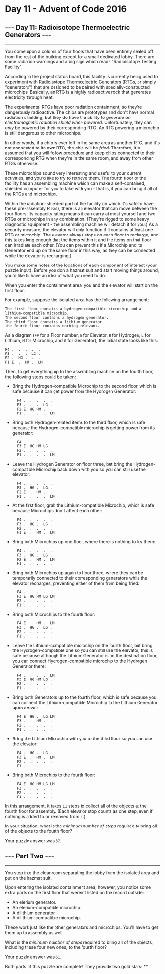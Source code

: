 # Day 11 - Advent of Code 2016

## --- Day 11: Radioisotope Thermoelectric Generators ---

-------------------------------------------------------

You come upon a column of four floors that have been entirely sealed off from the rest of the building except for a small dedicated lobby. There are some radiation warnings and a big sign which reads "Radioisotope Testing Facility".

According to the project status board, this facility is currently being used to experiment with [Radioisotope Thermoelectric Generators](https://en.wikipedia.org/wiki/Radioisotope_thermoelectric_generator) (RTGs, or simply "generators") that are designed to be paired with specially-constructed microchips. Basically, an RTG is a highly radioactive rock that generates electricity through heat.

The experimental RTGs have poor radiation containment, so they're dangerously radioactive. The chips are prototypes and don't have normal radiation shielding, but they do have the ability to _generate an electromagnetic radiation shield when powered_. Unfortunately, they can _only_ be powered by their corresponding RTG. An RTG powering a microchip is still dangerous to other microchips.

In other words, if a chip is ever left in the same area as another RTG, and it's not connected to its own RTG, the chip will be _fried_. Therefore, it is assumed that you will follow procedure and keep chips connected to their corresponding RTG when they're in the same room, and away from other RTGs otherwise.

These microchips sound very interesting and useful to your current activities, and you'd like to try to retrieve them. The fourth floor of the facility has an assembling machine which can make a self-contained, shielded computer for you to take with you - that is, if you can bring it all of the RTGs and microchips.

Within the radiation-shielded part of the facility (in which it's safe to have these pre-assembly RTGs), there is an elevator that can move between the four floors. Its capacity rating means it can carry at most yourself and two RTGs or microchips in any combination. (They're rigged to some heavy diagnostic equipment - the assembling machine will detach it for you.) As a security measure, the elevator will only function if it contains at least one RTG or microchip. The elevator always stops on each floor to recharge, and this takes long enough that the items within it and the items on that floor can irradiate each other. (You can prevent this if a Microchip and its Generator end up on the same floor in this way, as they can be connected while the elevator is recharging.)

You make some notes of the locations of each component of interest (your puzzle input). Before you don a hazmat suit and start moving things around, you'd like to have an idea of what you need to do.

When you enter the containment area, you and the elevator will start on the first floor.

For example, suppose the isolated area has the following arrangement:

    The first floor contains a hydrogen-compatible microchip and a lithium-compatible microchip.
    The second floor contains a hydrogen generator.
    The third floor contains a lithium generator.
    The fourth floor contains nothing relevant.

As a diagram (`F#` for a Floor number, `E` for Elevator, `H` for Hydrogen, `L` for Lithium, `M` for Microchip, and `G` for Generator), the initial state looks like this:

    F4 .  .  .  .  .
    F3 .  .  .  LG .
    F2 .  HG .  .  .
    F1 E  .  HM .  LM

Then, to get everything up to the assembling machine on the fourth floor, the following steps could be taken:

* Bring the Hydrogen-compatible Microchip to the second floor, which is safe because it can get power from the Hydrogen Generator:

        F4 .  .  .  .  .
        F3 .  .  .  LG .
        F2 E  HG HM .  .
        F1 .  .  .  .  LM

* Bring both Hydrogen-related items to the third floor, which is safe because the Hydrogen-compatible microchip is getting power from its generator:

        F4 .  .  .  .  .
        F3 E  HG HM LG .
        F2 .  .  .  .  .
        F1 .  .  .  .  LM

* Leave the Hydrogen Generator on floor three, but bring the Hydrogen-compatible Microchip back down with you so you can still use the elevator:

        F4 .  .  .  .  .
        F3 .  HG .  LG .
        F2 E  .  HM .  .
        F1 .  .  .  .  LM

* At the first floor, grab the Lithium-compatible Microchip, which is safe because Microchips don't affect each other:

        F4 .  .  .  .  .
        F3 .  HG .  LG .
        F2 .  .  .  .  .
        F1 E  .  HM .  LM

* Bring both Microchips up one floor, where there is nothing to fry them:

        F4 .  .  .  .  .
        F3 .  HG .  LG .
        F2 E  .  HM .  LM
        F1 .  .  .  .  .

* Bring both Microchips up again to floor three, where they can be temporarily connected to their corresponding generators while the elevator recharges, preventing either of them from being fried:

        F4 .  .  .  .  .
        F3 E  HG HM LG LM
        F2 .  .  .  .  .
        F1 .  .  .  .  .

* Bring both Microchips to the fourth floor:

        F4 E  .  HM .  LM
        F3 .  HG .  LG .
        F2 .  .  .  .  .
        F1 .  .  .  .  .

* Leave the Lithium-compatible microchip on the fourth floor, but bring the Hydrogen-compatible one so you can still use the elevator; this is safe because although the Lithium Generator is on the destination floor, you can connect Hydrogen-compatible microchip to the Hydrogen Generator there:

        F4 .  .  .  .  LM
        F3 E  HG HM LG .
        F2 .  .  .  .  .
        F1 .  .  .  .  .

* Bring both Generators up to the fourth floor, which is safe because you can connect the Lithium-compatible Microchip to the Lithium Generator upon arrival:

        F4 E  HG .  LG LM
        F3 .  .  HM .  .
        F2 .  .  .  .  .
        F1 .  .  .  .  .

* Bring the Lithium Microchip with you to the third floor so you can use the elevator:

        F4 .  HG .  LG .
        F3 E  .  HM .  LM
        F2 .  .  .  .  .
        F1 .  .  .  .  .

* Bring both Microchips to the fourth floor:

        F4 E  HG HM LG LM
        F3 .  .  .  .  .
        F2 .  .  .  .  .
        F1 .  .  .  .  .

In this arrangement, it takes `11` steps to collect all of the objects at the fourth floor for assembly. (Each elevator stop counts as one step, even if nothing is added to or removed from it.)

In your situation, what is the _minimum number of steps_ required to bring all of the objects to the fourth floor?

Your puzzle answer was `37`.

## --- Part Two ---

-------------------------------------------------------

You step into the cleanroom separating the lobby from the isolated area and put on the hazmat suit.

Upon entering the isolated containment area, however, you notice some extra parts on the first floor that weren't listed on the record outside:

* An elerium generator.
* An elerium-compatible microchip.
* A dilithium generator.
* A dilithium-compatible microchip.

These work just like the other generators and microchips. You'll have to get them up to assembly as well.

What is the _minimum number of steps_ required to bring all of the objects, including these four new ones, to the fourth floor?

Your puzzle answer was `61`.

Both parts of this puzzle are complete! They provide two gold stars: \*\*
